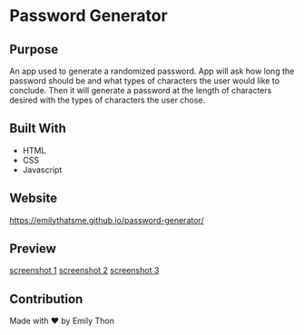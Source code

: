 # Password Generator

## Purpose
An app used to generate a randomized password. App will ask how long the password should be and what types of characters the user would like to conclude. Then it will generate a password at the length of characters desired with the types of characters the user chose. 

## Built With
- HTML
- CSS
- Javascript

## Website
https://emilythatsme.github.io/password-generator/

## Preview
[screenshot 1](./assets/images/preview-1.jpg)
[screenshot 2](./assets/images/preview-2.jpg)
[screenshot 3](./assets/images/preview-3.jpg)

## Contribution
Made with ❤️ by Emily Thon
